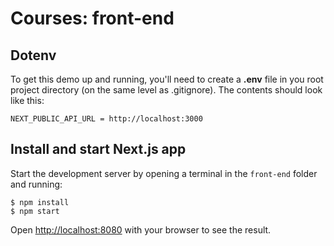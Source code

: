 # Courses: front-end

## Dotenv

To get this demo up and running, you'll need to create a **.env** file in you root project directory (on the same level as .gitignore). The contents should look like this:

```properties
NEXT_PUBLIC_API_URL = http://localhost:3000
```

## Install and start Next.js app

Start the development server by opening a terminal in the `front-end` folder and running:

```console
$ npm install
$ npm start

```

Open [http://localhost:8080](http://localhost:8080) with your browser to see the result.

